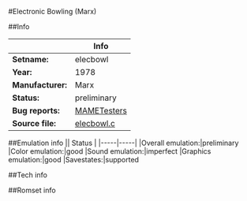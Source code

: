 #Electronic Bowling (Marx)

##Info

||Info|
|-----|-----|
|**Setname:**|elecbowl
|**Year:**|1978
|**Manufacturer:**|Marx
|**Status:**|preliminary
|**Bug reports:**|[MAMETesters](http://mametesters.org/view_all_set.php?type=1&temporary=y&search=elecbowl.c)
|**Source file:**|[elecbowl.c](https://github.com/mamedev/mame/blob/master/src/mess/drivers/elecbowl.c)

##Emulation info
|| Status |
|-----|-----|
|Overall emulation:|preliminary
|Color emulation:|good
|Sound emulation:|imperfect
|Graphics emulation:|good
|Savestates:|supported

##Tech info

##Romset info

<!--- START OF EDITED COMMENT DO NOT TOUCH TEXT ABOVE-->
